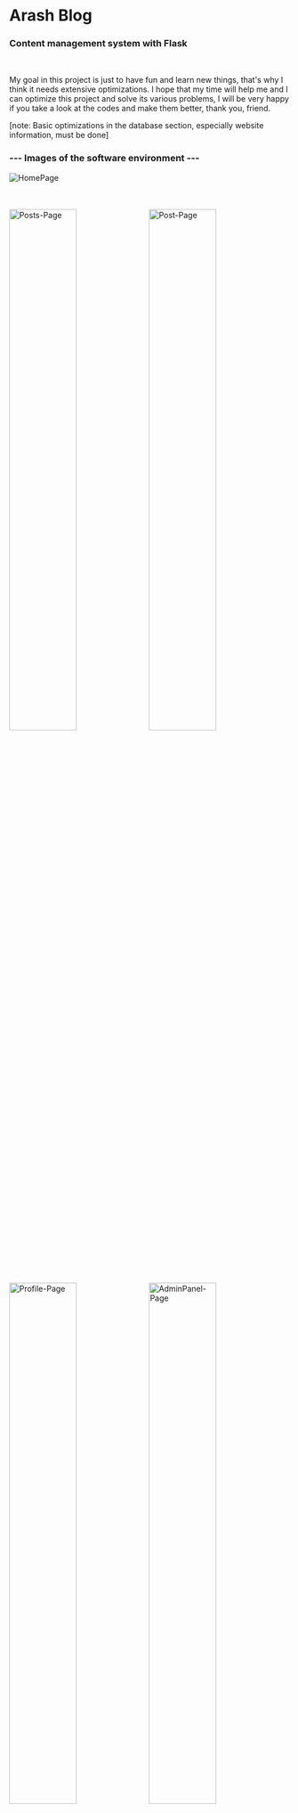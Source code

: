 # Arash Blog

### Content management system with Flask

</br>

My goal in this project is just to have fun and learn new things, that's why I think it needs extensive optimizations.
I hope that my time will help me and I can optimize this project and solve its various problems, I will be very happy if you take a look at the codes and make them better, thank you, friend.


[note: Basic optimizations in the database section, especially website information, must be done]


### --- Images of the software environment ---
![HomePage](https://github.com/alireza01100011/Arash-Blog/assets/95130614/b3e4bab0-4ba7-463f-bca7-700ff16b349e)

</br></br>
<img alt="Posts-Page" src="https://github.com/alireza01100011/Arash-Blog/assets/95130614/b7151e18-dd61-43f0-b9fe-c475b89d163d" width="49%"></img>
<img alt="Post-Page" src="https://github.com/alireza01100011/Arash-Blog/assets/95130614/cb34b4fd-5dd9-4c8f-978b-d450369c5c58" width="49%"></img>
</br></br>
<img alt="Profile-Page" src="https://github.com/alireza01100011/Arash-Blog/assets/95130614/39e039bf-86d9-4d07-a1b8-06e178c39601" width="49%"></img>
<img alt="AdminPanel-Page" src="https://github.com/alireza01100011/Arash-Blog/assets/95130614/44120b9a-8457-4454-b84e-675a41135157" width="49%"></img>
</br></br>

<img  src="https://github.com/alireza01100011/Arash-Blog/assets/95130614/bc834d57-d1f2-4ed1-9b64-0e37e10e0f04" width="100%"></img>
</br></br>

## Description and purpose of this project

</br>

```
English :

This project is a blog with common features and obvious and hidden weaknesses!

The goal of this project is to create a medium-sized project with Flask, and at this stage, without security developments,
 it is not ready to be used in a high-risk production environment.
(Here I mean high-risk areas where hackers are constantly trying to hack your service)

But yes, it can be used for normal environments!

I am trying to create a regular update cycle to continuously make the code better and safer!

I would be happy if you look at the codes and help me! thanks a lot


Persian:

این پروژه یک وبلاگ با امکانات رایج و نقطه ضعف هایی اشکار و پنهان است !

هدف این پروژه پیدا سازی یک پروزه متوسط با فلسک بوده و در این مرحله بدون توسعه هایی امنیتی آمادگی استفاده در محیط پروداکشن پر خطر رو را نداره 
(در اینجا منظور من از پر خطر حوضه هایی است که هکر ها مدام قصد هک کردن سرویس شما رو دارن )

اما برای محیط های معمولی بله میشه استفاده کرد !

من دارم سیع میکنم یک سیکل اپدیت منظم ایجاد کنم تا به صورت مستمر کدهارو بهتر و امن تر کنم !

خوشحال میشم شما هم به کدها نگاهی کنید و به من کمک کنید! خیلی ممنونم 

```

</br></br>

## Technical

</br>

### Technologies used in this WebApplication (docker-compose) : 
  * Python 3.10
  * Flask
  * sqlalchemy -- flask-sqlalchemy
  * MySQL
  * Nginx
  * Redis
  * gunicorn

</br></br>

### Database Models

</br>

```
Note : 
  ORM (flask-sqlalchemy) is used to communicate with the database.
  In the version (0.9), I adapted the codes related to the database with MySQL,
    before that I used to develop the project with SQLlite.

I tried my best to use the relationships in the database optimally, but I believe there are better solutions!
I would be happy if you have any comments...



```

</br></br>

> ### Tables (SITE, INDEXPAGE)

</br>

```
Tables (SITE) and (INDEXPAGE) are used for website settings. I know this method is like a joke,
 but I will soon replace it with another method and these tables will be deleted!
```

</br>
<img alt="Databse-SettingSite" title="Databse-SettingSite" src="https://github.com/alireza01100011/Arash-Blog/assets/95130614/d4114cad-8a6e-4c89-a32f-c7fb810b5f86" width="50%" />

</br>

> ### Tables (The rest of the tables)


```
The rest of the tables are essential tables

File address: './Docts/DataBaseModel.drawio'
```
</br>
<img alt="Databse" title="Databse" src="https://github.com/alireza01100011/Arash-Blog/assets/95130614/4c8427d5-8aae-48be-b3cf-a4f9cd21567f" width="100%" />
</br>


> ### Simple execution model in Docker


```
In this image, I tried to simplify the Docker Compose file for modern development.

It is quite obvious that you can create a more complex structure with multiple instances of a container and
 make the application scalable, as I have tried to make this possible.

An example of my effort:
 creating a common space for storing application files (user and media profiles) see all examples and web server (nginx)
   "because these files are handled by nginx to optimize traffic"

File address: './Docts/SimpleDocker.drawio'
```
</br>
<img alt="Dacker" title="Dacker" src="https://github.com/alireza01100011/Arash-Blog/assets/95130614/9518b90c-4ead-4880-8b69-1a3d5711b0f3" width="100%" />
</br></br>

## Use and setup

</br>

> ### Common steps :
 + Download the latest version of the software <a href="https://github.com/alireza01100011/Arash-Blog/releases/" title="">Click here</a>
 + Copy .env.example to .env
 + Configure the .env file
   + "Almost all settings are in this file"
  




Documents are being completed ....
